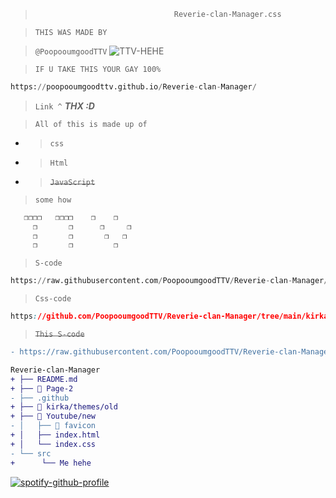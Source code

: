 > ```py
>                                Reverie-clan-Manager.css                                ⤬ -⠀❐⠀  

>`THIS WAS MADE BY`

>`@PoopooumgoodTTV` ![TTV-HEHE](https://github.com/user-attachments/assets/f86b1eea-153f-49e5-9c16-201407ee21f1)

>`IF U TAKE THIS YOUR GAY 100%`

```py
https://poopooumgoodttv.github.io/Reverie-clan-Manager/
```
>`Link ^`
>**_THX :D_**

>`All of this is made up of`

- >`css`

- >`Html`

- >~~`JavaScript`~~
>`some how`

```DOT BE TRYING TO LOOK AT THE CODE
   ❐❐❐❐   ❐❐❐❐    ❐    ❐
     ❐       ❐      ❐     ❐
     ❐       ❐       ❐   ❐
     ❐       ❐         ❐
```
>`S-code`
```py
https://raw.githubusercontent.com/PoopooumgoodTTV/Reverie-clan-Manager/main/index.html
```
>`Css-code`
```css
https://github.com/PoopooumgoodTTV/Reverie-clan-Manager/tree/main/kirka/themes/old
```
>~~`This S-code`~~
```diff
- https://raw.githubusercontent.com/PoopooumgoodTTV/Reverie-clan-Manager/main/README.md
```
```diff
Reverie-clan-Manager
+ ├── README.md
+ ├── 📁 Page-2
- ├── .github
+ ├── 📁 kirka/themes/old
+ ├── 📁 Youtube/new
- │   ├── 📁 favicon
+ │   ├── index.html
+ │   └── index.css
- └── src
+      └── Me hehe
```
[![spotify-github-profile](https://spotify-github-profile.kittinanx.com/api/view?uid=314xchviup3f5k4d5wkqesvd3nqe&cover_image=true&theme=karaoke&show_offline=false&background_color=4f0000&interchange=false)](https://spotify-github-profile.kittinanx.com/api/view?uid=314xchviup3f5k4d5wkqesvd3nqe&redirect=true)
